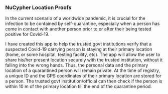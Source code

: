  ### NuCypher Location Proofs 

In the current scenario of a worldwide pandemic, it is crucial for the infection to be contained by self-quarantine, especially when a person has come in contact with another person prior to or after their being tested positive for Covid-19. 

I have created this app to help the trusted govt institutions verify that a suspected Covid-19 carrying person is staying at their primary location (home, or some hospital, testing facility, etc). 
The app will allow the user to share his/her present location securely with the trusted institution, without it falling into the wrong hands. Thus, the personal data and the primary location of a quarantined person will remain private.
At the time of registry, a unique ID and the GPS coordinates of their primary location are stored for a person. The trusted govt institution/official can then check if the person is within 10 m of the primary location till the end of the quarantine period. 

